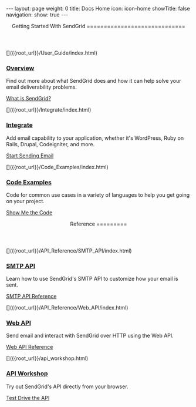 --- layout: page weight: 0 title: Docs Home icon: icon-home showTitle:
false navigation: show: true ---

<header class="page-header">
Getting Started With SendGrid
=============================

</header>
<div class="row-fluid">
<div class="span4 well callout">
[<span class="icon-4 pull-right" alt="Overview Icon"></span>]({{root_url}}/User_Guide/index.html)

### [Overview]({{root_url}}/User_Guide/index.html)

Find out more about what SendGrid does and how it can help solve your
email deliverability problems.

[What is SendGrid?]({{root_url}}/User_Guide/index.html)

</div>
<div class="span4 well callout">
[<span class="icon-1 pull-right"></span>]({{root_url}}/Integrate/index.html)

### [Integrate]({{root_url}}/Integrate/index.html)

Add email capability to your application, whether it's WordPress, Ruby
on Rails, Drupal, Codeigniter, and more.

[Start Sending Email]({{root_url}}/Integrate/index.html)

</div>
<div class="span4 well callout">
[</span>]({{root_url}}/Code_Examples/index.html)

### [Code Examples]({{root_url}}/Code_Examples/index.html)

Code for common use cases in a variety of languages to help you get
going on your project.

[Show Me the Code]({{root_url}}/Code_Examples/index.html)

</div>
</div>
<header class="page-header">
Reference
=========

</header>
<div class="row-fluid">
<div class="span4 well callout">
[<span class="icon-2 pull-right"></span>]({{root_url}}/API_Reference/SMTP_API/index.html)

### [SMTP API]({{root_url}}/API_Reference/SMTP_API/index.html)

Learn how to use SendGrid's SMTP API to customize how your email is
sent.

[SMTP API Reference]({{root_url}}/API_Reference/SMTP_API/index.html)

</div>
<div class="span4 well callout">
[<span class="icon-6 pull-right"></span>]({{root_url}}/API_Reference/Web_API/index.html)

### [Web API]({{root_url}}/API_Reference/Web_API/index.html)

Send email and interact with SendGrid over HTTP using the Web API.

[Web API Reference]({{root_url}}/API_Reference/Web_API/index.html)

</div>
<div class="span4 well callout">
[<span class="icon-14 pull-right"></span>]({{root_url}}/api_workshop.html)

### [API Workshop]({{root_url}}/api_workshop.html)

Try out SendGrid's API directly from your browser.

[Test Drive the API]({{root_url}}/api_workshop.html)

</div>
</div>

